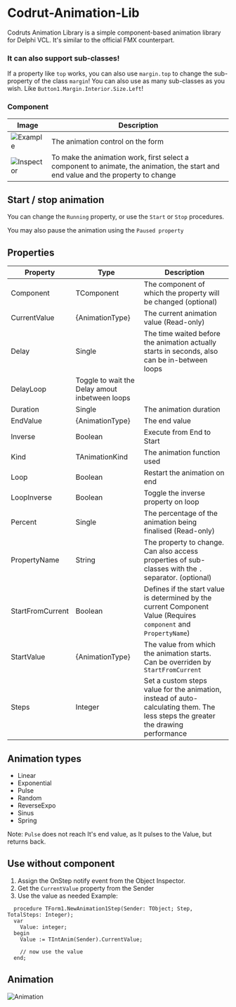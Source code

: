 # Codrut-Animation-Lib
Codruts Animation Library is a simple component-based animation library for Delphi VCL. It's similar to the official FMX counterpart.

### It can also support sub-classes!
If a property like `top` works, you can also use `margin.top` to change the sub-property of the class `margin`!
You can also use as many sub-classes as you wish. Like `Button1.Margin.Interior.Size.Left`!

### Component
| Image  | Description |
| ------------- | ------------- |
| ![Example](https://github.com/Codrax/Codrut-Animation-Lib/assets/68193064/c8ee78ec-75bc-4ae8-9f0b-48a0e0a6bbef)  | The animation control on the form  |
| ![Inspector](https://github.com/Codrax/Codrut-Animation-Lib/assets/68193064/1170d366-0a45-46d5-8c34-cd01b52cf747)  | To make the animation work, first select a component to animate, the animation, the start and end value and the property to change  |


## Start / stop animation
You can change the `Running` property, or use the `Start` or `Stop` procedures.

You may also pause the animation using the `Paused property`

## Properties
| Property  | Type | Description |
| ------------- | ------------- | ------------- |
| Component | TComponent | The component of which the property will be changed (optional) |
| CurrentValue | {AnimationType} | The current animation value (Read-only) |
| Delay | Single | The time waited before the animation actually starts in seconds, also can be in-between loops |
| DelayLoop | Toggle to wait the Delay amout inbetween loops |
| Duration | Single | The animation duration |
| EndValue | {AnimationType} | The end value |
| Inverse | Boolean | Execute from End to Start |
| Kind | TAnimationKind | The animation function used |
| Loop | Boolean | Restart the animation on end |
| LoopInverse | Boolean | Toggle the inverse property on loop |
| Percent | Single | The percentage of the animation being finalised (Read-only) |
| PropertyName | String | The property to change. Can also access properties of sub-classes with the `.` separator. (optional) |
| StartFromCurrent | Boolean | Defines if the start value is determined by the current Component Value (Requires `component` and `PropertyName`) |
| StartValue | {AnimationType} | The value from which the animation starts. Can be overriden by `StartFromCurrent` |
| Steps | Integer | Set a custom steps value for the animation, instead of auto-calculating them. The less steps the greater the drawing performance |

## Animation types
- Linear
- Exponential
- Pulse
- Random
- ReverseExpo
- Sinus
- Spring

Note: `Pulse` does not reach It's end value, as It pulses to the Value, but returns back.

## Use without component
1) Assign the OnStep notify event from the Object Inspector.
2) Get the `CurrentValue` property from the Sender
3) Use the value as needed
Example:
```
  procedure TForm1.NewAnimation1Step(Sender: TObject; Step, TotalSteps: Integer);
  var
    Value: integer;
  begin
    Value := TIntAnim(Sender).CurrentValue;
  
    // now use the value
  end;
```

## Animation
![Animation](https://github.com/Codrax/Codrut-Animation-Lib/assets/68193064/5493e918-ca90-433c-b06d-6845fbc18f2b)
